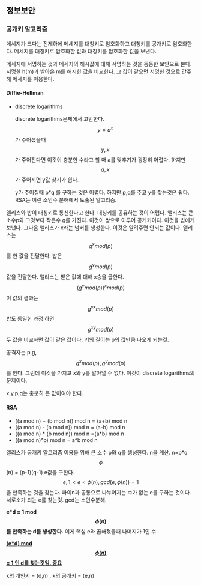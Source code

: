 ## 정보보안

### 공개키 알고리즘

메세지가 크다는 전제하에 메세지를 대칭키로 암호화하고 대칭키를 공개키로 암호화한다. 메세지를 대칭키로 암호화한 값과 대칭키를 암호화한 값을 보낸다. 

메세지에 서명하는 것과 메세지의 해시값에 대해 서명하는 것을 동등한 보안으로 본다. 서명한 h(m)과 받아온 m를 해시한 값을 비교한다. 그 값이 같으면 서명한 것으로 간주해 메세지를 이용한다. 

#### Diffie-Hellman

- discrete logarithms

  discrete logarithms문제에서 고안한다. $$y=a^x$$ 가 주어졌을때 $$y,x$$ 가 주어진다면 이것이 충분한 수라고 할 때 a를 맞추기가 굉장히 어렵다. 하지만$$a,x$$ 가 주어지면 y값 찾기가 쉽다.

  y가 주어질때 p*q 를 구하는 것은 어렵다. 하지만 p,q를 주고 y를 찾는것은 쉽다. RSA는 이런 소인수 분해에서 도출된 알고리즘.

앨리스와 밥이 대칭키로 통신한다고 한다. 대칭키를 공유하는 것이 어렵다. 앨리스는 큰 소수p와 그것보다 작은수 g를 가진다. 이것이 쌍으로 이루어 공개키이다. 이것을 밥에게 보낸다. 그다음 앨리스가 x라는 넘버를 생성한다. 이것은 알려주면 안되는 값이다. 앨리스는 $$g^xmod (p)$$를 한 값을 전달한다. 밥은 $$g^ymod(p)$$ 값을 전달한다. 앨리스는 받은 값에 대해 x승을 곱한다.$$(g^ymod(p))^xmod(p)$$ 이 값의 결과는 $$g^{yx}mod(p)$$ 밥도 동일한 과정 하면 $$g^{xy}mod(p)$$ 두 값을 비교하면 값이 같은 값이다. 키의 길이는 p의 값만큼 나오게 되는것. 

공격자는 p,g,$$g^xmod(p),g^ymod(p)$$ 를 안다. 그런데 이것을 가지고 x와 y를 알아낼 수 없다. 이것이 discrete logarithms의 문제이다. 

x,y,p,g는 충분히 큰 값이여야 한다. 

#### RSA

- ((a mod n) + (b mod n)) mod n = (a+b) mod n
- ((a mod n) - (b mod n)) mod n = (a-b) mod n
- ((a mod n) * (b mod n)) mod n =(a*b) mod n 
- ((a mod n)^b) mod n = a^b mod n

앨리스가 공개키 알고리즘 이용을 위해 큰 소수 p와 q를 생성한다. 
n을 계산. n=p*q 
$$\phi$$(n) = (p-1)(q-1) 
e값을 구한다. $$e,1<e<\phi(n),gcd(e,\phi(n))=1$$을 만족하는 것을 찾는다. 파이n과 공통으로 나누어지는 수가 없는 e를 구하는 것이다. 서로소가 되는 e를 찾는것. gcd는 소인수분해.

**e\*d = 1 mod $$\phi(n)$$ 를 만족하는 d를 생성한다.** 이게 핵심 e와 곱해졌을때 나머지가 1인 수. 

**<u>(e*d) mod $$\phi(n)$$ = 1 인 d를 찾는것임. 중요</u>** 

k의 개인키  = (d,n) , k의 공개키 = (e,n) 